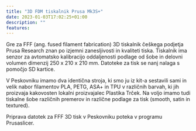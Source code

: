 ```yaml
---
title: "3D FDM tiskalnik Prusa Mk3S+"
date: 2023-01-03T17:02:25+01:00
description: ""
features: 
---
```


Gre za FFF (ang. fused filament fabrication) 3D tiskalnik češkega podjetja Prusa Research znan po izjemni zanesljivosti in kvaliteti tiska. Tiskalnik ima senzor za avtomatsko kalibracijo oddaljenosti podlage od šobe in delovni volumen dimenzij 250 x 210 x 210 mm. Datoteke za tisk se nanj nalaga s pomočjo SD kartice.

V Peskovniku imamo dva identična stroja, ki smo ju iz kit-a sestavili sami in velik nabor filamentov PLA, PETG, ASA+ in TPU v različnih barvah, ki jih proizvaja kakovosten lokalni proizvajalec Plastika Trček. Na voljo imamo tudi tiskalne šobe različnih premerov in različne podlage za tisk (smooth, satin in textured).

Priprava datotek za FFF 3D tisk v Peskovniku poteka v programu Prusaslicer.

[//]: # (This may be the most platform independent comment)
[//]: <> (This is also a comment.)
[comment]: <> (This is a comment, it will not be included)
[comment]: <> (in  the output file unless you use it in)
[comment]: <> (a reference style link.)
<!-- … -->
<!-- ne upoštevaj tega teksta >z